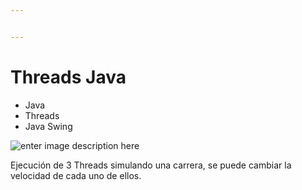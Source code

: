 ```yaml
---


---
```


<h1 id="threads-java">Threads Java</h1>
<ul>
<li>Java</li>
<li>Threads</li>
<li>Java Swing</li>
</ul>
<p><img src="https://firebasestorage.googleapis.com/v0/b/laradex-2bcb4.appspot.com/o/Screenshot_2019-12-02_22-37-34.png?alt=media&amp;token=b060a456-bb73-4c36-9db1-ab316d59ead9" alt="enter image description here"></p>
<p>Ejecución de 3 Threads simulando una carrera, se puede cambiar la velocidad de cada uno de ellos.</p>

